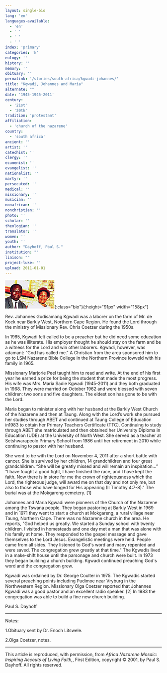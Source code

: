 ```yaml
---
layout: single-bio
lang: 'en'
languages-available:
  - 'en'
  - ' '
  - ' '
  - ' '
index: 'primary'
categories: 'k'
eulogy: ''
history: ''
memory: ''
obituary: ''
permalink: '/stories/south-africa/kgwadi-johannes/'
title: "Kgwadi, Johannes and Maria"
alternate: ""
date: '1945-1945-2011'
century:
  - '21st'
  - '20th'
tradition: 'protestant'
affiliation:
  - 'church of the nazarene'
country:
  - 'south africa'
ancient: ''
artist: ''
catechist: ''
clergy: ''
ecumenist: ''
evangelist: ''
nationalist: ''
martyr: ''
persecuted: ''
medical: ''
missionary: ''
musician: ''
nonafrican: ''
nonchristian: ''
photo: ''
scholar: ''
theologian: ''
translator: ''
women: ''
youth: ''
author: "Dayhoff, Paul S."
institution: ""
liaison: ""
project-luke: ''
upload: 2011-01-01
---
```


![image](/images/bio-pics/southafrica/kgwadi-johannes/kgwadi-j-m-rev-small.jpg){:class="bio"}{:height="91px" width="158px"}

Rev. Johannes Godisamang Kgwadi was a laborer on the farm
of Mr. de Kock near Barkly West, Northern Cape Region. He found the Lord through
the ministry of Missionary Rev. Chris Coetzer during the 1950s.

In 1965, Kgwadi felt called to be a preacher but he did need some education
as he was illiterate. His employer thought he should stay on the farm and be
a witness for the Lord and win other laborers. Kgwadi, however, was adamant:
"God has called me." A Christian from the area sponsored him to go to LSM Nazarene
Bible College in the Northern Province lowveld with his family in 1965.

Missionary Marjorie Peel taught him to read and write. At the end of his first
year he earned a prize for being the student that made the most progress. His
wife was Mrs. Maria Sadie Kgwadi (1945-2011) and they both graduated in 1968.
They were married on October 1962 and were blessed with seven children: two
sons and five daughters. The eldest son has gone to be with the Lord.

Maria began to minister along  with her husband at the Barkly West Church of the Nazarene and then at Taung.  Along with the Lord’s work she  pursued her studies through ABET and continued at Taung College of Education in1983 to obtain her Primary Teachers Certificate (TTC). Continuing to study through ABET she matriculated and then obtained her University Diploma in Education (UDE) at the University of North West.
She served as a teacher at Setshwarapeolo Primary School from 1986 until her retirement in 2010 while continuing to pastor with her husband.

She went to be with the Lord on November 4, 2011 after a short battle with cancer.
She is survived by her children, 14 grandchildren and four great grandchildren.
“She will be greatly missed and will remain an inspiration...” “I have fought
a good fight, I have finished the race, and I have kept the faith. Now there
is in store for me the crown of righteousness which the Lord, the righteous
judge, will award me on that day and not only me, but also to those who have
longed for His appearing (II Timothy 4:7-8)." The burial was at the Mokgareng
cemetery. [1]

Johannes and Maria Kgwadi were pioneers of the Church of the Nazarene among the Tswana people. They began pastoring at Barkly West in 1969 and in 1971 they went to start a church at Mokgareng, a rural village near Taung, Northern Cape.  There was no Nazarene church in the area.  He reports, "God helped us greatly.  We started a Sunday school with twenty children.  I visited in homesteads and one day met a man that was alone with his family at home.  They responded to the gospel message and  gave themselves to the Lord Jesus.  Evangelistic meetings were held.  People came from all sides.  They listened to God's word and many repented and were saved.   The congregation grew greatly at that time."  The Kgwadis lived in a make-shift house until the parsonage and church were built. In 1973 they began building a church building.  Kgwadi continued preaching God's word and the congregation grew.

Kgwadi was ordained by Dr. George Coulter in 1975. The Kgwadis started several
preaching points including Pudimoe near Vryburg in the Northwestern Region. Missionary
Olga Coetzer reported that Johannes Kgwadi was a good pastor and an excellent
radio speaker. [2] In 1983 the congregation was able to build a fine new church
building.

Paul S. Dayhoff

---

Notes:

1.Obituary sent by Dr. Enoch Litswele.

2.Olga Coetzer, notes.

---

This article is reproduced, with permission, from *Africa Nazarene Mosaic: Inspiring Accouts of Living Faith,*, First Edition,  copyright &copy; 2001, by Paul S. Dayhoff.  All rights reserved.